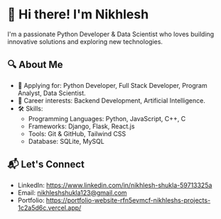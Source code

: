 # 👋 Hi there! I'm Nikhlesh  

I'm a passionate Python Developer & Data Scientist who loves building innovative solutions and exploring new technologies.  

## 🔍 About Me  
 
- 💼 Applying for: Python Developer, Full Stack Developer, Program Analyst, Data Scientist.  
- 🎯 Career interests: Backend Development, Artificial Intelligence.  
- 🛠️ Skills:  
  - Programming Languages: Python, JavaScript, C++, C  
  - Frameworks: Django, Flask, React.js  
  - Tools: Git & GitHub, Tailwind CSS  
  - Database: SQLite, MySQL  

## 📬 Let's Connect  

- LinkedIn: https://www.linkedin.com/in/nikhlesh-shukla-59713325a 
- Email: nikhleshshukla123@gmail.com  
- Portfolio: https://portfolio-website-rfn5evmcf-nikhleshs-projects-1c2a5d6c.vercel.app/
